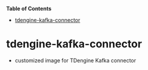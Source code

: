 <!-- START doctoc generated TOC please keep comment here to allow auto update -->
<!-- DON'T EDIT THIS SECTION, INSTEAD RE-RUN doctoc TO UPDATE -->
**Table of Contents**

- [tdengine-kafka-connector](#tdengine-kafka-connector)

<!-- END doctoc generated TOC please keep comment here to allow auto update -->

# tdengine-kafka-connector
* customized image for TDengine Kafka connector
